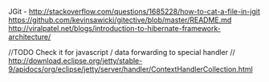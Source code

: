 JGit - http://stackoverflow.com/questions/1685228/how-to-cat-a-file-in-jgit
https://github.com/kevinsawicki/gitective/blob/master/README.md
http://viralpatel.net/blogs/introduction-to-hibernate-framework-architecture/



//TODO Check it for javascript / data forwarding to special handler
// http://download.eclipse.org/jetty/stable-9/apidocs/org/eclipse/jetty/server/handler/ContextHandlerCollection.html